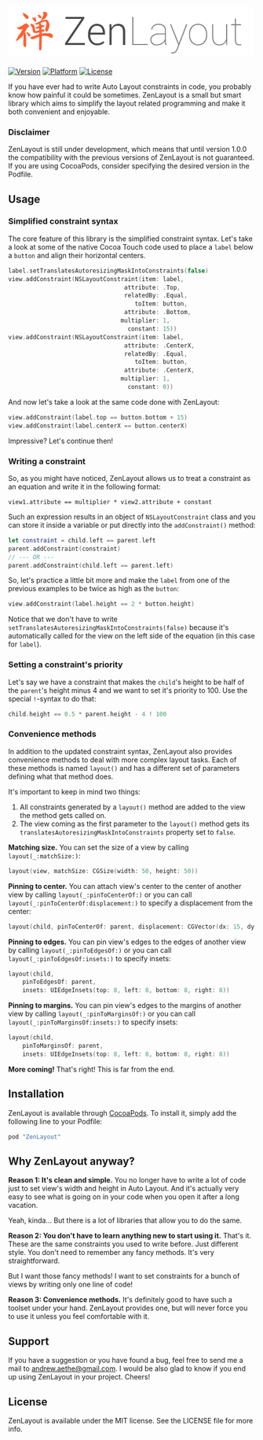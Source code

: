 ![ZenLayout](https://github.com/aethe/ZenLayout/blob/master/Images/logo.png)
-

[![Version](https://img.shields.io/cocoapods/v/ZenLayout.svg?style=flat)](http://cocoapods.org/pods/ZenLayout) [![Platform](https://img.shields.io/cocoapods/p/ZenLayout.svg?style=flat)](http://cocoapods.org/pods/ZenLayout) [![License](https://img.shields.io/cocoapods/l/ZenLayout.svg?style=flat)](http://cocoapods.org/pods/ZenLayout)

If you have ever had to write Auto Layout constraints in code, you probably know how painful it could be sometimes. ZenLayout is a small but smart library which aims to simplify the layout related programming and make it both convenient and enjoyable.

### Disclaimer

ZenLayout is still under development, which means that until version 1.0.0 the compatibility with the previous versions of ZenLayout is not guaranteed. If you are using CocoaPods, consider specifying the desired version in the Podfile.

## Usage

### Simplified constraint syntax

The core feature of this library is the simplified constraint syntax. Let's take a look at some of the native Cocoa Touch code used to place a `label` below a `button` and align their horizontal centers.

```swift
label.setTranslatesAutoresizingMaskIntoConstraints(false)
view.addConstraint(NSLayoutConstraint(item: label,
                                 attribute: .Top,
                                 relatedBy: .Equal,
                                    toItem: button,
                                 attribute: .Bottom,
                                multiplier: 1,
                                  constant: 15))
view.addConstraint(NSLayoutConstraint(item: label,
                                 attribute: .CenterX,
                                 relatedBy: .Equal,
                                    toItem: button,
                                 attribute: .CenterX,
                                multiplier: 1,
                                  constant: 0))
```

And now let's take a look at the same code done with ZenLayout:

```swift
view.addConstraint(label.top == button.bottom + 15)
view.addConstraint(label.centerX == button.centerX)
```

Impressive? Let's continue then!

### Writing a constraint

So, as you might have noticed, ZenLayout allows us to treat a constraint as an equation and write it in the following format:

```
view1.attribute == multiplier * view2.attribute + constant
```

Such an expression results in an object of `NSLayoutConstraint` class and you can store it inside a variable or put directly into the `addConstraint()` method:

```swift
let constraint = child.left == parent.left
parent.addConstraint(constraint)
// --- OR ---
parent.addConstraint(child.left == parent.left)
```

So, let's practice a little bit more and make the `label` from one of the previous examples to be twice as high as the `button`:

```swift
view.addConstraint(label.height == 2 * button.height)
```

Notice that we don't have to write `setTranslatesAutoresizingMaskIntoConstraints(false)` because it's automatically called for the view on the left side of the equation (in this case for `label`).

### Setting a constraint's priority

Let's say we have a constraint that makes the `child`'s height to be half of the `parent`'s height minus 4 and we want to set it's priority to 100. Use the special `!`-syntax to do that:

```swift
child.height == 0.5 * parent.height - 4 ! 100
```

### Convenience methods

In addition to the updated constraint syntax, ZenLayout also provides convenience methods to deal with more complex layout tasks. Each of these methods is named `layout()` and has a different set of parameters defining what that method does.

It's important to keep in mind two things:

1. All constraints generated by a `layout()` method are added to the view the method gets called on.
2. The view coming as the first parameter to the `layout()` method gets its `translatesAutoresizingMaskIntoConstraints` property set to `false`.

**Matching size.** You can set the size of a view by calling `layout(_:matchSize:)`:

```swift
layout(view, matchSize: CGSize(width: 50, height: 50))
```

**Pinning to center.** You can attach view's center to the center of another view by calling `layout(_:pinToCenterOf:)` or you can call `layout(_:pinToCenterOf:displacement:)` to specify a displacement from the center:

```swift
layout(child, pinToCenterOf: parent, displacement: CGVector(dx: 15, dy: 20))
```

**Pinning to edges.** You can pin view's edges to the edges of another view by calling `layout(_:pinToEdgesOf:)` or you can call `layout(_:pinToEdgesOf:insets:)` to specify insets:

```swift
layout(child,
    pinToEdgesOf: parent,
    insets: UIEdgeInsets(top: 8, left: 8, bottom: 8, right: 8))
```

**Pinning to margins.** You can pin view's edges to the margins of another view by calling `layout(_:pinToMarginsOf:)` or you can call `layout(_:pinToMarginsOf:insets:)` to specify insets:

```swift
layout(child,
    pinToMarginsOf: parent,
    insets: UIEdgeInsets(top: 8, left: 8, bottom: 8, right: 8))
```

**More coming!** That's right! This is far from the end.

## Installation

ZenLayout is available through [CocoaPods](http://cocoapods.org). To install it, simply add the following line to your Podfile:

```ruby
pod "ZenLayout"
```

## Why ZenLayout anyway?

**Reason 1: It's clean and simple.** You no longer have to write a lot of code just to set view's width and height in Auto Layout. And it's actually very easy to see what is going on in your code when you open it after a long vacation.

Yeah, kinda... But there is a lot of libraries that allow you to do the same.

**Reason 2: You don't have to learn anything new to start using it.** That's it. These are the same constraints you used to write before. Just different style. You don't need to remember any fancy methods. It's very straightforward.

But I want those fancy methods! I want to set constraints for a bunch of views by writing only one line of code!

**Reason 3: Convenience methods.** It's definitely good to have such a toolset under your hand. ZenLayout provides one, but will never force you to use it unless you feel comfortable with it.

## Support

If you have a suggestion or you have found a bug, feel free to send me a mail to andrew.aethe@gmail.com. I would be also glad to know if you end up using ZenLayout in your project. Cheers!

## License

ZenLayout is available under the MIT license. See the LICENSE file for more info.
